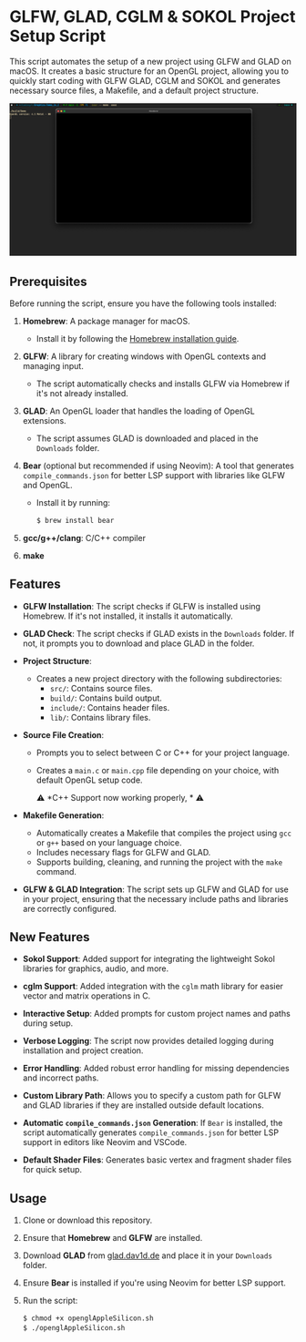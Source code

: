 # GLFW, GLAD, CGLM & SOKOL Project Setup Script

This script automates the setup of a new project using GLFW and GLAD on macOS. It creates a basic structure for an OpenGL project, allowing you to quickly start coding with GLFW GLAD, CGLM and SOKOL and generates necessary source files, a Makefile, and a default project structure.

![Project Demo](Images/Demo.png)

## Prerequisites

Before running the script, ensure you have the following tools installed:

1. **Homebrew**: A package manager for macOS.  
   - Install it by following the [Homebrew installation guide](https://brew.sh/).

2. **GLFW**: A library for creating windows with OpenGL contexts and managing input.  
   - The script automatically checks and installs GLFW via Homebrew if it's not already installed.

3. **GLAD**: An OpenGL loader that handles the loading of OpenGL extensions.  
   - The script assumes GLAD is downloaded and placed in the `Downloads` folder.

4. **Bear** (optional but recommended if using Neovim): A tool that generates `compile_commands.json` for better LSP support with libraries like GLFW and OpenGL.  
   - Install it by running:  
     ```bash
     $ brew install bear
     ```

5. **gcc/g++/clang**: C/C++ compiler

6. **make**

## Features

- **GLFW Installation**: The script checks if GLFW is installed using Homebrew. If it's not installed, it installs it automatically.

- **GLAD Check**: The script checks if GLAD exists in the `Downloads` folder. If not, it prompts you to download and place GLAD in the folder.

- **Project Structure**:  
  - Creates a new project directory with the following subdirectories:  
    - `src/`: Contains source files.  
    - `build/`: Contains build output.  
    - `include/`: Contains header files.  
    - `lib/`: Contains library files.

- **Source File Creation**:  
  - Prompts you to select between C or C++ for your project language.  
  - Creates a `main.c` or `main.cpp` file depending on your choice, with default OpenGL setup code.  

    ⚠️ *C++ Support now working properly, * ⚠️ 

- **Makefile Generation**:  
  - Automatically creates a Makefile that compiles the project using `gcc` or `g++` based on your language choice.  
  - Includes necessary flags for GLFW and GLAD.  
  - Supports building, cleaning, and running the project with the `make` command.

- **GLFW & GLAD Integration**: The script sets up GLFW and GLAD for use in your project, ensuring that the necessary include paths and libraries are correctly configured.

## New Features

- **Sokol Support**: Added support for integrating the lightweight Sokol libraries for graphics, audio, and more.

- **cglm Support**: Added integration with the `cglm` math library for easier vector and matrix operations in C.

- **Interactive Setup**: Added prompts for custom project names and paths during setup.

- **Verbose Logging**: The script now provides detailed logging during installation and project creation.

- **Error Handling**: Added robust error handling for missing dependencies and incorrect paths.

- **Custom Library Path**: Allows you to specify a custom path for GLFW and GLAD libraries if they are installed outside default locations.

- **Automatic `compile_commands.json` Generation**: If `Bear` is installed, the script automatically generates `compile_commands.json` for better LSP support in editors like Neovim and VSCode.

- **Default Shader Files**: Generates basic vertex and fragment shader files for quick setup.

## Usage

1. Clone or download this repository.
2. Ensure that **Homebrew** and **GLFW** are installed.
3. Download **GLAD** from [glad.dav1d.de](https://glad.dav1d.de/) and place it in your `Downloads` folder.
4. Ensure **Bear** is installed if you're using Neovim for better LSP support.
5. Run the script:

   ```bash
   $ chmod +x openglAppleSilicon.sh
   $ ./openglAppleSilicon.sh
